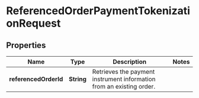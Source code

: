 

# ReferencedOrderPaymentTokenizationRequest

## Properties

Name | Type | Description | Notes
------------ | ------------- | ------------- | -------------
**referencedOrderId** | **String** | Retrieves the payment instrument information from an existing order. | 



